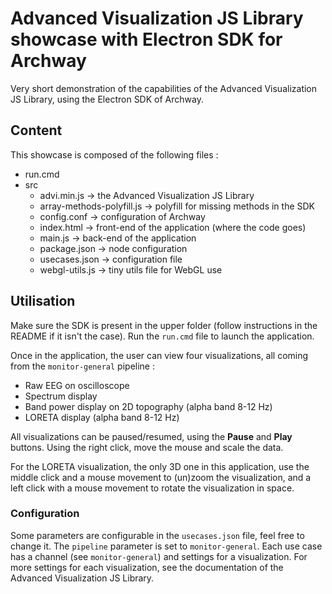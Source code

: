 # Advanced Visualization JS Library showcase with Electron SDK for Archway

Very short demonstration of the capabilities of the Advanced Visualization JS Library, using the Electron SDK of Archway.

## Content

This showcase is composed of the following files :
  + run.cmd
  + src
    * advi.min.js               -> the Advanced Visualization JS Library
    * array-methods-polyfill.js -> polyfill for missing methods in the SDK
    * config.conf               -> configuration of Archway
    * index.html                -> front-end of the application (where the code goes)
    * main.js                   -> back-end of the application
    * package.json              -> node configuration
    * usecases.json             -> configuration file
    * webgl-utils.js            -> tiny utils file for WebGL use

## Utilisation

Make sure the SDK is present in the upper folder (follow instructions in the README if it isn't the case). Run the `run.cmd` file to launch the application.

Once in the application, the user can view four visualizations, all coming from the `monitor-general` pipeline :
  + Raw EEG on oscilloscope
  + Spectrum display
  + Band power display on 2D topography (alpha band 8-12 Hz)
  + LORETA display (alpha band 8-12 Hz)

All visualizations can be paused/resumed, using the **Pause** and **Play** buttons. Using the right click, move the mouse and scale the data.

For the LORETA visualization, the only 3D one in this application, use the middle click and a mouse movement to (un)zoom the visualization, and a left click with a mouse movement to rotate the visualization in space.

### Configuration

Some parameters are configurable in the `usecases.json` file, feel free to change it. The `pipeline` parameter is set to `monitor-general`. Each use case has a channel (see `monitor-general`) and settings for a visualization. For more settings for each visualization, see the documentation of the Advanced Visualization JS Library.